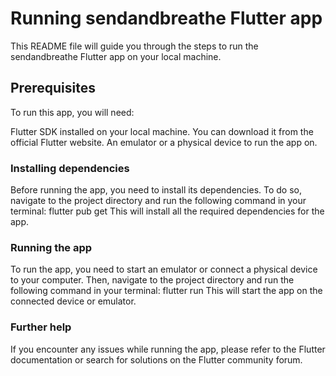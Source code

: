 # Running sendandbreathe Flutter app
This README file will guide you through the steps to run the sendandbreathe Flutter app on your local machine.

## Prerequisites
To run this app, you will need:

Flutter SDK installed on your local machine. You can download it from the official Flutter website.
An emulator or a physical device to run the app on.
### Installing dependencies
Before running the app, you need to install its dependencies. To do so, navigate to the project directory and run the following command in your terminal:
flutter pub get
This will install all the required dependencies for the app.

### Running the app
To run the app, you need to start an emulator or connect a physical device to your computer. Then, navigate to the project directory and run the following command in your terminal:
flutter run
This will start the app on the connected device or emulator.

### Further help
If you encounter any issues while running the app, please refer to the Flutter documentation or search for solutions on the Flutter community forum.
